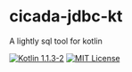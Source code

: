 # cicada-jdbc-kt
A lightly sql tool for kotlin

[![Kotlin 1.1.3-2](https://img.shields.io/badge/Kotlin-1.1-blue.svg)](http://kotlinlang.org)
[![MIT License](https://img.shields.io/github/license/salomonbrys/kodein.svg)](https://github.com/SalomonBrys/Kodein/blob/master/LICENSE.txt)

